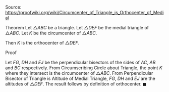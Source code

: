 # 

Source: https://proofwiki.org/wiki/Circumcenter_of_Triangle_is_Orthocenter_of_Medial

Theorem
Let $\triangle ABC$ be a triangle.
Let $\triangle DEF$ be the medial triangle of $\triangle ABC$.
Let $K$ be the circumcenter of $\triangle ABC$.

Then $K$ is the orthocenter of $\triangle DEF$.


Proof


Let $FG$, $DH$ and $EJ$ be the perpendicular bisectors of the sides of $AC$, $AB$ and $BC$ respectively.
From Circumscribing Circle about Triangle, the point $K$ where they intersect is the circumcenter of $\triangle ABC$.
From Perpendicular Bisector of Triangle is Altitude of Medial Triangle, $FG$, $DH$ and $EJ$ are the altitudes of $\triangle DEF$.
The result follows by definition of orthocenter.
$\blacksquare$






